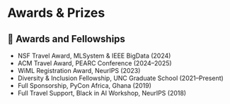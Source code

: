 # Awards & Prizes



## 🏅 Awards and Fellowships

- NSF Travel Award, MLSystem & IEEE BigData (2024)  
- ACM Travel Award, PEARC Conference (2024–2025)  
- WiML Registration Award, NeurIPS (2023)  
- Diversity & Inclusion Fellowship, UNC Graduate School (2021–Present)  
- Full Sponsorship, PyCon Africa, Ghana (2019)  
- Full Travel Support, Black in AI Workshop, NeurIPS (2018)
